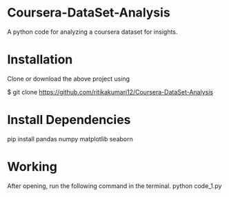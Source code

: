 # Coursera-DataSet-Analysis
A python code for analyzing a coursera dataset for insights.
# Installation
Clone or download the above project using

$ git clone https://github.com/ritikakumari12/Coursera-DataSet-Analysis

 # Install Dependencies
 pip install pandas numpy matplotlib seaborn
 
 # Working
 After opening, run the following command in the terminal.
 python code_1.py
